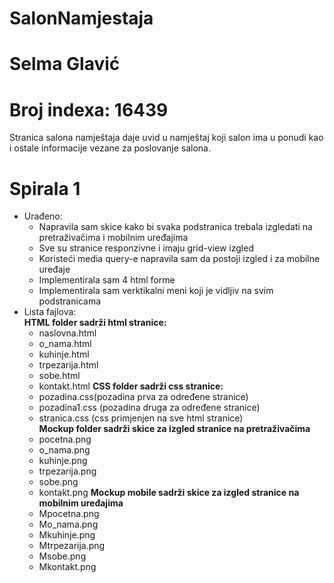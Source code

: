 
# SalonNamjestaja

# Selma Glavić

# Broj indexa: 16439

Stranica salona namještaja daje uvid u namještaj koji salon ima u ponudi kao i ostale informacije vezane za poslovanje salona. 

# Spirala 1

- Urađeno:
  + Napravila sam skice kako bi svaka podstranica trebala izgledati na pretraživačima i mobilnim uređajima
  + Sve su stranice responzivne i imaju grid-view izgled
  + Koristeći media query-e napravila sam da postoji izgled i za mobilne uređaje
  + Implementirala sam 4 html forme
  + Implementirala sam verktikalni meni koji je vidljiv na svim podstranicama
- Lista fajlova: </br>
   **HTML folder sadrži html stranice:** </br>
   - naslovna.html </br>
   - o_nama.html</br>
   - kuhinje.html </br>
   - trpezarija.html </br>
   - sobe.html </br>
   - kontakt.html 
   **CSS folder sadrži css stranice:** </br>
   - pozadina.css(pozadina prva za određene stranice) </br>
   - pozadina1.css (pozadina druga za određene stranice) </br>
   - stranica.css (css primjenjen na sve html stranice) </br>
   **Mockup folder sadrži skice za izgled stranice na pretraživačima** </br>
   - pocetna.png </br>
   - o_nama.png </br>
   - kuhinje.png </br>
   - trpezarija.png </br>    
   - sobe.png </br>
   - kontakt.png 
   **Mockup mobile sadrži skice za izgled stranice na mobilnim uređajima**</br>
   - Mpocetna.png</br>
   - Mo_nama.png</br>
   - Mkuhinje.png</br>
   - Mtrpezarija.png</br>
   - Msobe.png  </br>
   - Mkontakt.png</br>
